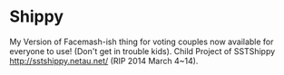 Shippy
======

My Version of Facemash-ish thing for voting couples now available for everyone to use! (Don't get in trouble kids). Child Project of SSTShippy http://sstshippy.netau.net/ (RIP 2014 March 4~14).
